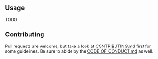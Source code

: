 ## Usage

TODO

## Contributing

Pull requests are welcome, but take a look at [CONTRIBUTING.md](https://github.com/AndrewRadev/sticky_line.vim/blob/main/CONTRIBUTING.md) first for some guidelines. Be sure to abide by the [CODE_OF_CONDUCT.md](https://github.com/AndrewRadev/sticky_line.vim/blob/master/CODE_OF_CONDUCT.md) as well.
